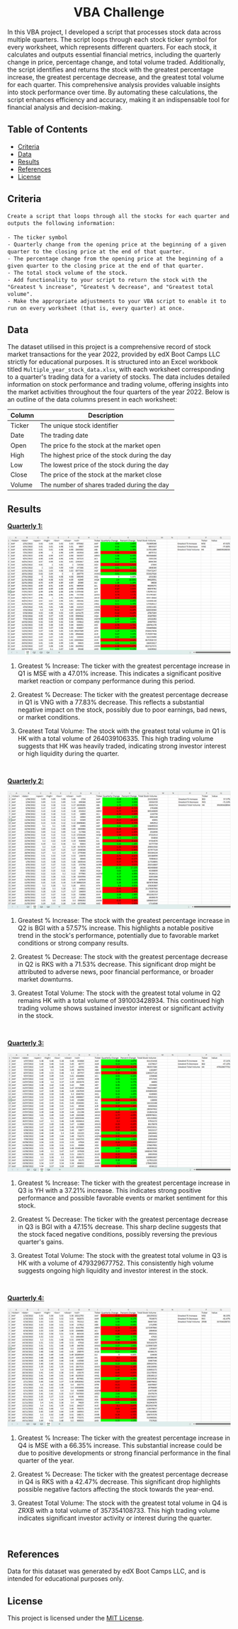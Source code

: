 <h1 align = "center"> VBA Challenge </h1>

In this VBA project, I developed a script that processes stock data across multiple quarters. The script loops through each stock ticker symbol for every worksheet, which represents different quarters. For each stock, it calculates and outputs essential financial metrics, including the quarterly change in price, percentage change, and total volume traded. Additionally, the script identifies and returns the stock with the greatest percentage increase, the greatest percentage decrease, and the greatest total volume for each quarter. This comprehensive analysis provides valuable insights into stock performance over time. By automating these calculations, the script enhances efficiency and accuracy, making it an indispensable tool for financial analysis and decision-making.

## Table of Contents

- [Criteria](#criteria)
- [Data](#data)
- [Results](#results)
- [References](#references)
- [License](#license)

## Criteria

```
Create a script that loops through all the stocks for each quarter and outputs the following information:

- The ticker symbol
- Quarterly change from the opening price at the beginning of a given quarter to the closing price at the end of that quarter.
- The percentage change from the opening price at the beginning of a given quarter to the closing price at the end of that quarter.
- The total stock volume of the stock.
- Add functionality to your script to return the stock with the "Greatest % increase", "Greatest % decrease", and "Greatest total volume".
- Make the appropriate adjustments to your VBA script to enable it to run on every worksheet (that is, every quarter) at once.
```

## Data

The dataset utilised in this project is a comprehensive record of stock market transactions for the year 2022, provided by edX Boot Camps LLC strictly for educational purposes. It is structured into an Excel workbook titled `Multiple_year_stock_data.xlsx`, with each worksheet corresponding to a quarter's trading data for a variety of stocks. The data includes detailed information on stock performance and trading volume, offering insights into the market activities throughout the four quarters of the year 2022. Below is an outline of the data columns present in each worksheet:

| Column | Description |
| ------ | --------------------------- | 
| Ticker | The unique stock identifier |
| Date | The trading date |
| Open | The price fo the stock at the market open |
| High | The highest price of the stock during the day |
| Low | The lowest price of the stock during the day |
| Close | The price of the stock at the market close |
| Volume | The number of shares traded during the day |




## Results

<u><b>Quarterly 1:</b></u>

![](./assets/images/Quarterly1.png)

1. Greatest % Increase: The ticker with the greatest percentage increase in Q1 is MSE with a 47.01% increase. This indicates a significant positive market reaction or company performance during this period.

2. Greatest % Decrease: The ticker with the greatest percentage decrease in Q1 is VNG with a 77.83% decrease. This reflects a substantial negative impact on the stock, possibly due to poor earnings, bad news, or market conditions.

3. Greatest Total Volume: The stock with the greatest total volume in Q1 is HK with a total volume of 264039106335. This high trading volume suggests that HK was heavily traded, indicating strong investor interest or high liquidity during the quarter.

<br>

<u><b>Quarterly 2:</b></u>

![](./assets/images/Quarterly2.png)

1. Greatest % Increase: The stock with the greatest percentage increase in Q2 is BGI with a 57.57% increase. This highlights a notable positive trend in the stock's performance, potentially due to favorable market conditions or strong company results.

2. Greatest % Decrease: The stock with the greatest percentage decrease in Q2 is RKS with a 71.53% decrease. This significant drop might be attributed to adverse news, poor financial performance, or broader market downturns.

3. Greatest Total Volume: The stock with the greatest total volume in Q2 remains HK with a total volume of 391003428934. This continued high trading volume shows sustained investor interest or significant activity in the stock.

<br>

<u><b>Quarterly 3:</b></u>

![](./assets/images/Quarterly3.png)

1. Greatest % Increase: The ticker with the greatest percentage increase in Q3 is YH with a 37.21% increase. This indicates strong positive performance and possible favorable events or market sentiment for this stock.

2. Greatest % Decrease: The ticker with the greatest percentage decrease in Q3 is BGI with a 47.15% decrease. This sharp decline suggests that the stock faced negative conditions, possibly reversing the previous quarter's gains.

3. Greatest Total Volume: The stock with the greatest total volume in Q3 is HK with a volume of 479329677752. This consistently high volume suggests ongoing high liquidity and investor interest in the stock.

<br>

<u><b>Quarterly 4:</b></u>

![](./assets/images/Quarterly4.png)

1. Greatest % Increase: The ticker with the greatest percentage increase in Q4 is MSE with a 66.35% increase. This substantial increase could be due to positive developments or strong financial performance in the final quarter of the year.

2. Greatest % Decrease: The ticker with the greatest percentage decrease in Q4 is RKS with a 42.47% decrease. This significant drop highlights possible negative factors affecting the stock towards the year-end.

3. Greatest Total Volume: The stock with the greatest total volume in Q4 is ZRXB with a total volume of 357354108733. This high trading volume indicates significant investor activity or interest during the quarter.

<br>

## References

Data for this dataset was generated by edX Boot Camps LLC, and is intended for educational purposes only.

## License

This project is licensed under the [MIT License](https://github.com/Yukitoshi12345/VBA-Challenge/blob/main/LICENSE).
